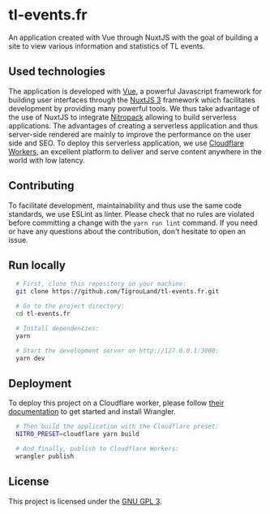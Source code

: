 # tl-events.fr

An application created with Vue through NuxtJS with the goal of building a site to view various information and statistics of TL events.


## Used technologies

The application is developed with [Vue](https://vuejs.org/), a powerful Javascript framework for building user interfaces through the [NuxtJS 3](https://v3.nuxtjs.org/) framework which facilitates development by providing many powerful tools. We thus take advantage of the use of NuxtJS to integrate [Nitropack](https://nitro.unjs.io/) allowing to build serverless applications. The advantages of creating a serverless application and thus server-side rendered are mainly to improve the performance on the user side and SEO. To deploy this serverless application, we use [Cloudflare Workers](https://workers.cloudflare.com/), an excellent platform to deliver and serve content anywhere in the world with low latency.
## Contributing

To facilitate development, maintainability and thus use the same code standards, we use ESLint as linter. Please check that no rules are violated before committing a change with the `yarn run lint` command. If you need or have any questions about the contribution, don't hesitate to open an issue.
## Run locally

```bash
  # First, clone this repository on your machine:
  git clone https://github.com/TigrouLand/tl-events.fr.git

  # Go to the project directory:
  cd tl-events.fr

  # Install dependencies:
  yarn

  # Start the development server on http://127.0.0.1:3000:
  yarn dev

```


## Deployment

To deploy this project on a Cloudflare worker, please follow [their documentation](https://developers.cloudflare.com/workers/wrangler/get-started/) to get started and install Wrangler.

```bash
  # Then build the application with the Cloudflare preset:
  NITRO_PRESET=cloudflare yarn build

  # And finally, publish to Cloudflare Workers:
  wrangler publish
```


## License
This project is licensed under the [GNU GPL 3](https://github.com/TigrouLand/tl-events.fr/blob/main/LICENCE).

